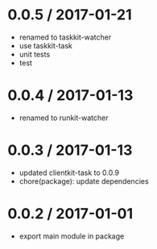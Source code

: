 
0.0.5 / 2017-01-21
==================

  * renamed to taskkit-watcher
  * use taskkit-task
  * unit tests
  * test

0.0.4 / 2017-01-13
==================

  * renamed to runkit-watcher

0.0.3 / 2017-01-13
==================

  * updated clientkit-task to 0.0.9
  * chore(package): update dependencies

0.0.2 / 2017-01-01
==================

  * export main module in package
